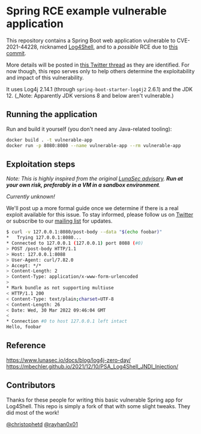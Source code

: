 # Spring RCE example vulnerable application

This repository contains a Spring Boot web application vulnerable to CVE-2021-44228, nicknamed [Log4Shell](https://www.lunasec.io/docs/blog/log4j-zero-day/), and to a _possible_ RCE due to [this commit](https://github.com/spring-projects/spring-framework/pull/28075/files).

More details will be posted in [this Twitter thread](https://twitter.com/LunaSecIO/status/1509084844042510336) as they are identified. For now though, this repo serves only to help others determine the exploitability and impact of this vulnerability.

It uses Log4j 2.14.1 (through `spring-boot-starter-log4j2` 2.6.1) and the JDK 12. (_Note: Apparently JDK versions 8 and below aren't vulnerable.)

## Running the application

Run and build it yourself (you don't need any Java-related tooling):

```bash
docker build . -t vulnerable-app
docker run -p 8080:8080 --name vulnerable-app --rm vulnerable-app
```

## Exploitation steps

*Note: This is highly inspired from the original [LunaSec advisory](https://www.lunasec.io/docs/blog/log4j-zero-day/). **Run at your own risk, preferably in a VM in a sandbox environment**.*

_Currently unknown!_

We'll post up a more formal guide once we determine if there is a real exploit available for this issue. To stay informed, please follow us on [Twitter](https://twitter.com/LunaSecIO) or subscribe to our [mailing list](https://www.lunasec.io/docs/blog/node-ipc-protestware/#help-us-stop-malicious-dependencies) for updates.

```bash
$ curl -v 127.0.0.1:8080/post-body --data "$(echo foobar)"                                                              
*   Trying 127.0.0.1:8080...
* Connected to 127.0.0.1 (127.0.0.1) port 8088 (#0)
> POST /post-body HTTP/1.1
> Host: 127.0.0.1:8088
> User-Agent: curl/7.82.0
> Accept: */*
> Content-Length: 2
> Content-Type: application/x-www-form-urlencoded
> 
* Mark bundle as not supporting multiuse
< HTTP/1.1 200 
< Content-Type: text/plain;charset=UTF-8
< Content-Length: 26
< Date: Wed, 30 Mar 2022 09:46:04 GMT
< 
* Connection #0 to host 127.0.0.1 left intact
Hello, foobar 
```

## Reference

https://www.lunasec.io/docs/blog/log4j-zero-day/
https://mbechler.github.io/2021/12/10/PSA_Log4Shell_JNDI_Injection/

## Contributors

Thanks for these people for writing this basic vulnerable Spring app for Log4Shell. This repo is simply a fork of that with some slight tweaks. They did most of the work!

[@christophetd](https://twitter.com/christophetd)
[@rayhan0x01](https://twitter.com/rayhan0x01)
